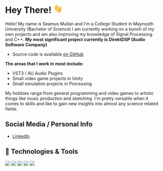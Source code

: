 <!-- [![Header](https://raw.githubusercontent.com/SeamusMullan/SeamusMullan/master/readme_header.png "Header")](https://) -->

# Hey There! <img src="https://github.com/SeamusMullan/SeamusMullan/blob/main/wave.gif?raw=true" width="30px">

Hello! My name is Seamus Mullan and I'm a College Student in Maynooth University (Bachelor of Science)
I am currently working on a bunch of my own projects and am also improving my knowledge of Signal Processing and C++.
**My most significant project currently is DirektDSP (Audio Software Company)**
  - Source code is available [on GitHub](https://github.com/direktdsp)

**The areas that I work in most include:**
  - VST3 / AU Audio Plugins
  - Small video game projects in Unity
  - Small simulation projects in Processing

My hobbies range from general programming and video games to artistic things like music production and sketching. I'm pretty versatile when it comes to skills and like to gain new insights into almost any science related fields.

## Social Media / Personal Info
- [LinkedIn](https://www.linkedin.com/in/seamusmullan/)
## 🔧 Technologies & Tools
![](https://img.shields.io/badge/Language-Python-informational?style=for-the-badge&color=2bbc8a)
![](https://img.shields.io/badge/Language-C++-informational?style=for-the-badge&color=2bbc8a)
![](https://img.shields.io/badge/Language-Java-informational?style=for-the-badge&color=2bbc8a)
![](https://img.shields.io/badge/DAW-Ableton-ffffff?style=for-the-badge)
![](https://img.shields.io/badge/DAW-FL-Studio-ffffff?style=for-the-badge)
